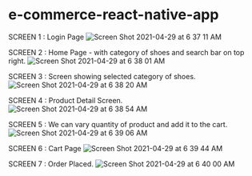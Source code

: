 # e-commerce-react-native-app

SCREEN 1 : Login Page
![Screen Shot 2021-04-29 at 6 37 11 AM](https://user-images.githubusercontent.com/33275787/116548351-171f9680-a8c2-11eb-97ac-377a4afdcbd7.png)


SCREEN 2 : Home Page - with category of shoes and search bar on top right.
![Screen Shot 2021-04-29 at 6 38 01 AM](https://user-images.githubusercontent.com/33275787/116548353-17b82d00-a8c2-11eb-9e26-2fae489bbf0e.png)


SCREEN 3 : Screen showing selected category of shoes.
![Screen Shot 2021-04-29 at 6 38 20 AM](https://user-images.githubusercontent.com/33275787/116548354-17b82d00-a8c2-11eb-9d28-a60c087f9017.png)



SCREEN 4 : Product Detail Screen.
![Screen Shot 2021-04-29 at 6 38 54 AM](https://user-images.githubusercontent.com/33275787/116548356-1850c380-a8c2-11eb-9f45-a638e68ca7e8.png)


SCREEN 5 : We can vary quantity of product and add it to the cart.
![Screen Shot 2021-04-29 at 6 39 06 AM](https://user-images.githubusercontent.com/33275787/116548360-1850c380-a8c2-11eb-917e-8a4a4a7d8a28.png)


SCREEN 6 : Cart Page
![Screen Shot 2021-04-29 at 6 39 44 AM](https://user-images.githubusercontent.com/33275787/116548362-1850c380-a8c2-11eb-9406-19ddb66c3b16.png)


SCREEN 7 : Order Placed.
![Screen Shot 2021-04-29 at 6 40 00 AM](https://user-images.githubusercontent.com/33275787/116548363-18e95a00-a8c2-11eb-9f81-6d632720e8ea.png)
